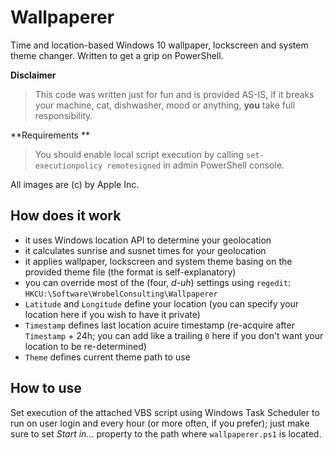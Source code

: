 # Wallpaperer
Time and location-based Windows 10 wallpaper, lockscreen and system theme changer. Written to get a grip on PowerShell.

**Disclaimer**

> This code was written just for fun and is provided AS-IS, if it breaks your machine, cat, dishwasher, mood or anything, **you** take full responsibility.

**Requirements **

> You should enable local script execution by calling `set-executionpolicy remotesigned` in admin PowerShell console.

All images are (c) by Apple Inc.

## How does it work
- it uses Windows location API to determine your geolocation
- it calculates sunrise and susnet times for your geolocation
- it applies wallpaper, lockscreen and system theme basing on the provided theme file (the format is self-explanatory)
- you can override most of the (four, _d-uh_) settings using `regedit`: `HKCU:\Software\WrobelConsulting\Wallpaperer`
 - `Latitude` and `Longitude` define your location (you can specify your location here if you wish to have it private)
 - `Timestamp` defines last location acuire timestamp (re-acquire after `Timestamp` + 24h; you can add like a trailing `0` here if you don't want your location to be re-determined)
 - `Theme` defines current theme path to use


## How to use
Set execution of the attached VBS script using Windows Task Scheduler to run on user login and every hour (or more often, if you prefer); just make sure to set _Start in..._ property to the path where `wallpaperer.ps1` is located.

